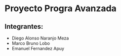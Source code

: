 # Proyecto Progra Avanzada

## Integrantes:
- Diego Alonso Naranjo Meza
- Marco Bruno Lobo
- Emanuel Fernandez Apuy 
  
